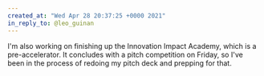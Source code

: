 ```yaml
---
created_at: "Wed Apr 28 20:37:25 +0000 2021"
in_reply_to: @leo_guinan
---
```


I'm also working on finishing up the Innovation Impact Academy, which is a pre-accelerator. It concludes with a pitch competition on Friday, so I've been in the process of redoing my pitch deck and prepping for that.